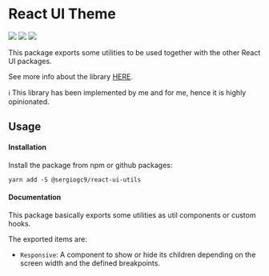 # React UI Theme

![](https://github.com/sergiogc9/react-ui/workflows/Github%20Pipeline/badge.svg?branch=master)
![](https://badgen.net/npm/v/@sergiogc9/react-ui-theme?icon=npm&label)
![](https://badgen.net//bundlephobia/minzip/@sergiogc9/react-ui-theme)

This package exports some utilities to be used together with the other React UI packages.

See more info about the library [HERE](https://github.com/sergiogc9/react-ui).

ℹ️ This library has been implemented by me and for me, hence it is highly opinionated.

## Usage

#### Installation

Install the package from npm or github packages:

```
yarn add -S @sergiogc9/react-ui-utils
```

#### Documentation

This package basically exports some utilities as util components or custom hooks.

The exported items are:

- `Responsive`: A component to show or hide its children depending on the screen width and the defined breakpoints.
